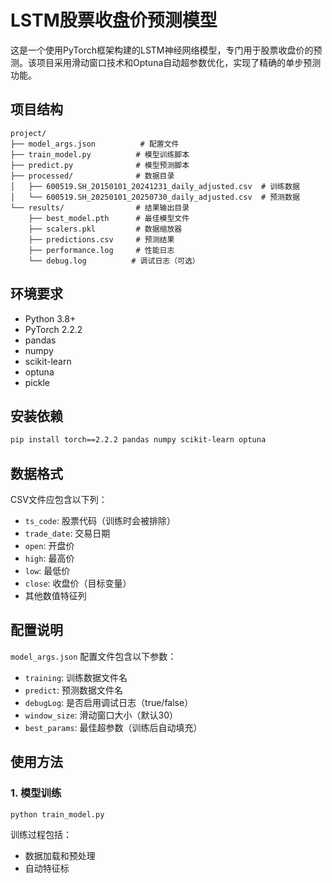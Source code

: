 # LSTM股票收盘价预测模型

这是一个使用PyTorch框架构建的LSTM神经网络模型，专门用于股票收盘价的预测。该项目采用滑动窗口技术和Optuna自动超参数优化，实现了精确的单步预测功能。

## 项目结构

```
project/
├── model_args.json          # 配置文件
├── train_model.py          # 模型训练脚本
├── predict.py              # 模型预测脚本
├── processed/              # 数据目录
│   ├── 600519.SH_20150101_20241231_daily_adjusted.csv  # 训练数据
│   └── 600519.SH_20250101_20250730_daily_adjusted.csv  # 预测数据
└── results/                # 结果输出目录
    ├── best_model.pth      # 最佳模型文件
    ├── scalers.pkl         # 数据缩放器
    ├── predictions.csv     # 预测结果
    ├── performance.log     # 性能日志
    └── debug.log          # 调试日志（可选）
```

## 环境要求

- Python 3.8+
- PyTorch 2.2.2
- pandas
- numpy
- scikit-learn
- optuna
- pickle

## 安装依赖

```bash
pip install torch==2.2.2 pandas numpy scikit-learn optuna
```

## 数据格式

CSV文件应包含以下列：
- `ts_code`: 股票代码（训练时会被排除）
- `trade_date`: 交易日期
- `open`: 开盘价
- `high`: 最高价
- `low`: 最低价
- `close`: 收盘价（目标变量）
- 其他数值特征列

## 配置说明

`model_args.json` 配置文件包含以下参数：

- `training`: 训练数据文件名
- `predict`: 预测数据文件名
- `debugLog`: 是否启用调试日志（true/false）
- `window_size`: 滑动窗口大小（默认30）
- `best_params`: 最佳超参数（训练后自动填充）

## 使用方法

### 1. 模型训练

```bash
python train_model.py
```

训练过程包括：
- 数据加载和预处理
- 自动特征标